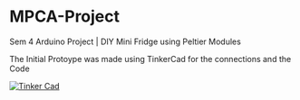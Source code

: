 # MPCA-Project
Sem 4 Arduino Project | DIY Mini Fridge using Peltier Modules 

The Initial Protoype was made using TinkerCad for the connections and the Code

[![Tinker Cad](https://logowik.com/content/uploads/images/autodesk-tinkercad4190.logowik.com.webp)](https://www.tinkercad.com/embed/29P7DLoeLZY)
